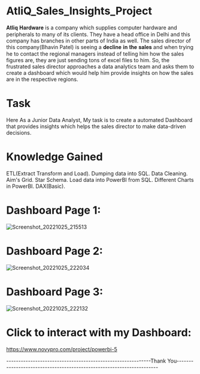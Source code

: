 # AtliQ_Sales_Insights_Project

𝐀𝐭𝐥𝐢𝐪 𝐇𝐚𝐫𝐝𝐰𝐚𝐫𝐞 is a company which supplies computer hardware and peripherals to many of its clients. They have a head office in Delhi and this company has branches in other parts of India as well. The sales director of this company(Bhavin Patel) is seeing a 𝐝𝐞𝐜𝐥𝐢𝐧𝐞 𝐢𝐧 𝐭𝐡𝐞 𝐬𝐚𝐥𝐞𝐬 and when trying he to contact the regional managers instead of telling him how the sales figures are, they are just  sending tons of excel files to him. So, the frustrated sales director approaches a data analytics team and asks them to create a dashboard which would help him provide insights on how the sales are in the respective regions.

# Task

Here As a Junior Data Analyst, My task is to create a automated Dashboard that provides insights which helps the sales director
to make data-driven decisions.

# Knowledge Gained

ETL(Extract Transform and Load).
Dumping data into SQL.
Data Cleaning. 
Aim's Grid.
Star Schema.
Load data into PowerBI from SQL.
Different Charts in PowerBI.
DAX(Basic).


# Dashboard Page 1:
![Screenshot_20221025_215513](https://user-images.githubusercontent.com/108228132/197834831-67b0417c-a5e2-4f75-823a-0311cce3e9e8.png)


# Dashboard Page 2:
![Screenshot_20221025_222034](https://user-images.githubusercontent.com/108228132/197835059-bd55eb3e-6bff-4ef7-87dc-f87f24a8679c.png)

# Dashboard Page 3:
![Screenshot_20221025_222132](https://user-images.githubusercontent.com/108228132/197835197-09bb1480-9174-4ea7-a5d2-f3bffa4cf867.png)

# Click to interact with my Dashboard:
https://www.novypro.com/project/powerbi-5

------------------------------------------------------------Thank You----------------------------------------------------------------------


